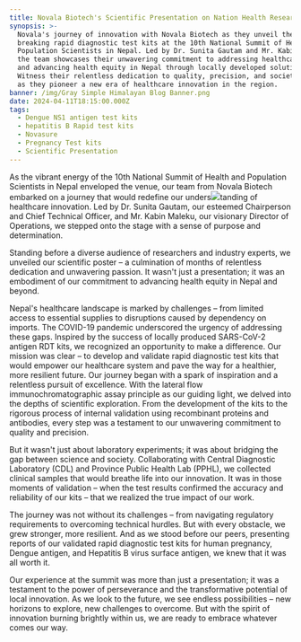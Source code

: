 ```yaml
---
title: Novala Biotech's Scientific Presentation on Nation Health Research Summit
synopsis: >-
  Novala's journey of innovation with Novala Biotech as they unveil their ground
  breaking rapid diagnostic test kits at the 10th National Summit of Health and
  Population Scientists in Nepal. Led by Dr. Sunita Gautam and Mr. Kabin Maleku,
  the team showcases their unwavering commitment to addressing healthcare gaps
  and advancing health equity in Nepal through locally developed solutions.
  Witness their relentless dedication to quality, precision, and societal impact
  as they pioneer a new era of healthcare innovation in the region.
banner: /img/Gray Simple Himalayan Blog Banner.png
date: 2024-04-11T18:15:00.000Z
tags:
  - Dengue NS1 antigen test kits
  - hepatitis B Rapid test kits
  - Novasure
  - Pregnancy Test kits
  - Scientific Presentation
---
```


As the vibrant energy of the 10th National Summit of Health and Population Scientists in Nepal enveloped the venue, our team from Novala Biotech embarked on a journey that would redefine our unders![](/img/viber_image_2024-04-11_08-01-47-263.jpg)tanding of healthcare innovation. Led by Dr. Sunita Gautam, our esteemed Chairperson and Chief Technical Officer, and Mr. Kabin Maleku, our visionary Director of
Operations, we stepped onto the stage with a sense of purpose and determination.

Standing before a diverse audience of researchers and industry experts, we unveiled our scientific poster – a culmination of months of relentless dedication and unwavering passion. It wasn't just a presentation; it was an embodiment of our commitment to advancing health equity in Nepal and beyond.

Nepal's healthcare landscape is marked by challenges – from limited access to essential supplies to disruptions caused by dependency on imports. The COVID-19 pandemic underscored the urgency of addressing these gaps. Inspired by the success of locally produced SARS-CoV-2 antigen RDT kits, we recognized an opportunity to make a difference. Our mission was clear – to develop and validate rapid diagnostic test kits that would empower our healthcare system and pave the way for a healthier, more resilient future. Our journey began with a spark of inspiration and a relentless pursuit of excellence. With the lateral flow immunochromatographic assay principle as our guiding light, we delved into the depths of scientific exploration. From the development of the kits to the rigorous process of internal validation using recombinant proteins and antibodies, every step was a testament to our unwavering commitment to quality and precision.

But it wasn't just about laboratory experiments; it was about bridging the gap between science and society. Collaborating with Central Diagnostic Laboratory (CDL) and Province Public Health Lab (PPHL), we collected clinical samples that would breathe life into our innovation. It was in those moments of validation – when the test results confirmed the accuracy and
reliability of our kits – that we realized the true impact of our work.

The journey was not without its challenges – from navigating regulatory requirements to overcoming technical hurdles. But with every obstacle, we grew stronger, more resilient. And as we stood before our peers, presenting reports of our validated rapid diagnostic test kits for human pregnancy, Dengue antigen, and Hepatitis B virus surface antigen, we knew that it was all worth it.

Our experience at the summit was more than just a presentation; it was a testament to the power of perseverance and the
transformative potential of local innovation. As we look to the future, we see endless possibilities – new horizons to explore, new challenges to overcome. But with the spirit of innovation burning brightly within us, we are ready to embrace whatever comes our way.
